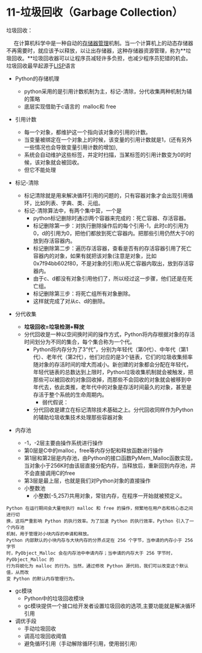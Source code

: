 # 11-垃圾回收（Garbage Collection）

垃圾回收：

     在计算机科学中是一种自动的[存储器管理](https://zh.wikipedia.org/wiki/%E8%A8%98%E6%86%B6%E9%AB%94%E7%AE%A1%E7%90%86 "存储器管理")机制。当一个计算机上的动态存储器不再需要时，就应该予以释放，以让出存储器，这种存储器资源管理，称为**垃圾回收。**垃圾回收器可以让程序员减轻许多负担，也减少程序员犯错的机会。垃圾回收最早起源于[LISP](https://zh.wikipedia.org/wiki/LISP "LISP")语言

* Python的存储机理
    * python采用的是引用计数机制为主，标记\-清除，分代收集两种机制为辅的策略
    * 底层实现借助于c语言的  malloc和 free

* 引用计数
    * 每一个对象，都维护这一个指向该对象的引用的计数。
    * 当变量被绑定在一个对象上的时候，该变量的引用计数就是1，\(还有另外一些情况也会导致变量引用计数的增加\),
    * 系统会自动维护这些标签，并定时扫描，当某标签的引用计数变为0的时候，该对象就会被回收。
    * 但它不能处理
* 标记\-清除
    * 标记清除就是用来解决循环引用的问题的，只有容器对象才会出现引用循环，比如列表、字典、类、元组。
    * 标记\-清除算法中，有两个集中营，一个是
        * python标记删除时通过l两个容器来完成的：死亡容器、存活容器。
        * 标记删除第一步：对执行删除操作后的每个引用\-1，此时c的引用为0，d的引用为0，把他们都放到死亡容器内。把那些引用仍然大于0的放到存活容器内。
        * 标记删除第二步：遍历存活容器，查看是否有的存活容器引用了死亡容器内的对象，如果有就把该对象\(注意是对象，比如0x7f94bb602f80，不是对象的引用\)从死亡容器内取出，放到存活容器内。
        * 由于c、d都没有对象引用他们了，所以经过这一步骤，他们还是在死亡组。
        * 标记删除第三步：将死亡组所有对象删除。
        * 这样就完成了对从c、d的删除。
* 分代收集
    * **垃圾回收=垃圾检测\+释放**
    * 分代回收是一种以空间换时间的操作方式，Python将内存根据对象的存活时间划分为不同的集合，每个集合称为一个代。
        * Python将内存分为了3“代”，分别为年轻代（第0代）、中年代（第1代）、老年代（第2代），他们对应的是3个链表，它们的垃圾收集频率随对象的存活时间的增大而减小。新创建的对象都会分配在年轻代，年轻代链表的总数达到上限时，Python垃圾收集机制就会被触发，把那些可以被回收的对象回收掉，而那些不会回收的对象就会被移到中年代去，依此类推，老年代中的对象是存活时间最久的对象，甚至是存活于整个系统的生命周期内。
            * 弱代假说：
        * 分代回收是建立在标记清除技术基础之上。分代回收同样作为Python的辅助垃圾收集技术处理那些容器对象

* 内存池
    * \-1，\-2层主要由操作系统进行操作
    * 第0层是C中的malloc，free等内存分配和释放函数进行操作
    * 第1层和第2层是内存池，由Python的接口函数PyMem\_Malloc函数实现，当对象小于256K时由该层直接分配内存，当释放后，重新回到内存池，并不会直接调用C的free
    * 第3层是最上层，也就是我们对Python对象的直接操作
    * 小整数池
        * 小整数\[\-5,257\)共用对象，常驻内存，在程序一开始就被预定义。

```
Python 在运行期间会大量地执行 malloc 和 free 的操作，频繁地在用户态和核心态之间进行切
换，这将严重影响 Python 的执行效率。为了加速 Python 的执行效率，Python 引入了一个内存池
机制，用于管理对小块内存的申请和释放。
Python 内部默认的小块内存与大块内存的分界点定在 256 个字节，当申请的内存小于 256 字节
时，PyObject_Malloc 会在内存池中申请内存；当申请的内存大于 256 字节时，PyObject_Malloc 的
行为将蜕化为 malloc 的行为。当然，通过修改 Python 源代码，我们可以改变这个默认值，从而改
变 Python 的默认内存管理行为。
```

* gc模块
    * Python中的垃圾回收模块
    * gc模块提供一个接口给开发者设置垃圾回收的选项,主要功能就是解决循环引用
* 调优手段
    * 手动垃圾回收
    * 调高垃圾回收阈值
    * 避免循环引用（手动解除循环引用，使用弱引用）
